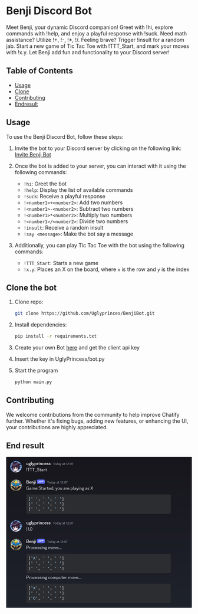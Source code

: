 # Benji Discord Bot

Meet Benji, your dynamic Discord companion! Greet with !hi, explore commands with !help, and enjoy a playful response with !suck. Need math assistance? Utilize !<number1>+<number2>, !<number1>-<number2>, !<number1>*<number2>, !<number1>/<number2>. Feeling brave? Trigger !insult for a random jab. Start a new game of Tic Tac Toe with !TTT_Start, and mark your moves with !x.y. Let Benji add fun and functionality to your Discord server!

## Table of Contents

- [Usage](#usage)
- [Clone](#clone-the-bot)
- [Contributing](#contributing)
- [Endresult](#end-result)

## Usage

To use the Benji Discord Bot, follow these steps:

1. Invite the bot to your Discord server by clicking on the following link: [Invite Benji Bot](https://discord.com/oauth2/authorize?client_id=1233320753391206440&permissions=8&scope=bot)

2. Once the bot is added to your server, you can interact with it using the following commands:

   - `!hi`: Greet the bot
   - `!help`: Display the list of available commands
   - `!suck`: Receive a playful response
   - `!<number1>+<number2>`: Add two numbers
   - `!<number1>-<number2>`: Subtract two numbers
   - `!<number1>*<number2>`: Multiply two numbers
   - `!<number1>/<number2>`: Divide two numbers
   - `!insult`: Receive a random insult
   - `!say <message>`: Make the bot say a message

3. Additionally, you can play Tic Tac Toe with the bot using the following commands:

   - `!TTT_Start`: Starts a new game
   - `!x.y`: Places an X on the board, where `x` is the row and `y` is the index

## Clone the bot

1. Clone repo:
   ```bash
   git clone https://github.com/Uglypr1nces/BenjiBot.git
   ```
2. Install dependencies:
   ```bash
   pip install -r requirements.txt
   ```
3. Create your own Bot <a href="/developers/applications">here</a> and get the client api key

4. Insert the key in UglyPrincess/bot.py

5. Start the program
   ```bash
   python main.py
   ```
## Contributing

We welcome contributions from the community to help improve Chatify further. Whether it's fixing bugs, adding new features, or enhancing the UI, your contributions are highly appreciated.

## End result

<img src="UglyPrincess/images/test.png" alt="alt text">
